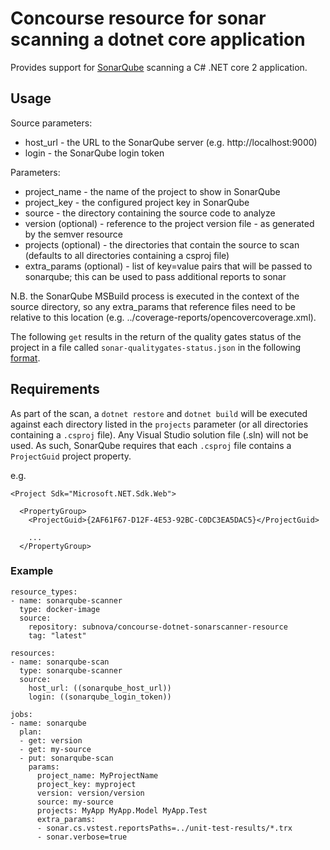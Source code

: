 # Concourse resource for sonar scanning a dotnet core application

Provides support for [SonarQube](https://www.sonarqube.org/) scanning a C# .NET core 2 application.

## Usage

Source parameters:
* host_url - the URL to the SonarQube server (e.g. http://localhost:9000)
* login - the SonarQube login token

Parameters:
* project_name - the name of the project to show in SonarQube
* project_key - the configured project key in SonarQube
* source - the directory containing the source code to analyze
* version (optional) - reference to the project version file - as generated by the semver resource
* projects (optional) - the directories that contain the source to scan (defaults to all directories containing a csproj file)
* extra_params (optional) - list of key=value pairs that will be passed to sonarqube; this can be used to pass additional reports to sonar

N.B. the SonarQube MSBuild process is executed in the context of the source directory, so any extra_params that reference files need to be relative to this location (e.g. ../coverage-reports/opencovercoverage.xml).

The following ```get``` results in the return of the quality gates status of the project in a file called ```sonar-qualitygates-status.json``` in the following [format](https://next.sonarqube.com/sonarqube/web_api/api/qualitygates/project_status).

## Requirements

As part of the scan, a ```dotnet restore``` and ```dotnet build``` will be executed against each directory listed in the ```projects``` parameter (or all directories containing a ```.csproj``` file).  Any Visual Studio solution file (.sln) will not be used.  As such, SonarQube requires that each ```.csproj``` file contains a ```ProjectGuid``` project property.

e.g.

```
<Project Sdk="Microsoft.NET.Sdk.Web">

  <PropertyGroup>
    <ProjectGuid>{2AF61F67-D12F-4E53-92BC-C0DC3EA5DAC5}</ProjectGuid>

    ...
  </PropertyGroup>
```

### Example
```
resource_types:
- name: sonarqube-scanner
  type: docker-image
  source:
    repository: subnova/concourse-dotnet-sonarscanner-resource
    tag: "latest"

resources:
- name: sonarqube-scan
  type: sonarqube-scanner
  source:
    host_url: ((sonarqube_host_url))
    login: ((sonarqube_login_token))

jobs:
- name: sonarqube
  plan:
  - get: version
  - get: my-source
  - put: sonarqube-scan
    params:
      project_name: MyProjectName
      project_key: myproject
      version: version/version
      source: my-source
      projects: MyApp MyApp.Model MyApp.Test
      extra_params:
      - sonar.cs.vstest.reportsPaths=../unit-test-results/*.trx
      - sonar.verbose=true
```
